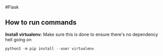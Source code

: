 #Flask

## How to run commands

**Install virtualenv:**
Make sure this is done to ensure there's no dependency hell going on

```python
python3 -m pip install --user virtualenv
```
